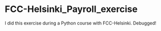 # FCC-Helsinki_Payroll_exercise
I did this exercise during a Python course with FCC-Helsinki. Debugged!

